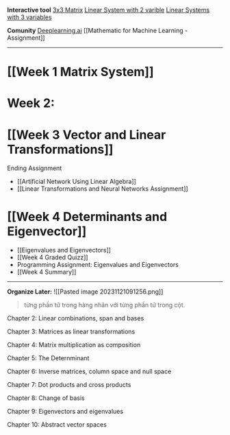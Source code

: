 

**Interactive tool**
[3x3 Matrix](https://www.coursera.org/learn/machine-learning-linear-algebra/supplement/ZR44d/interactive-tool-system-of-equations-as-planes-3x3) 
[Linear System with 2 varible](https://www.coursera.org/learn/machine-learning-linear-algebra/supplement/0u0Uy/interactive-tool-graphical-representation-of-linear-systems-with-2-variables)
[Linear Systems with 3 variables](https://www.coursera.org/learn/machine-learning-linear-algebra/supplement/ma7Rv/interactive-tool-graphical-representation-of-linear-systems-with-3-variables)

**Comunity**
[Deeplearning.ai](https://community.deeplearning.ai/)
[[Mathematic for Machine Learning - Assignment]]

---

# [[Week 1 Matrix System]]

# Week 2: 

# [[Week 3 Vector and Linear Transformations]]
Ending Assignment
+ [[Artificial Network Using Linear Algebra]]
+ [[Linear Transformations and Neural Networks Assignment]]


# [[Week 4 Determinants and Eigenvector]]
+ [[Eigenvalues and Eigenvectors]]
+ [[Week 4 Graded Quizz]]
+ Programming Assignment: Eigenvalues and Eigenvectors
+ [[Week 4 Summary]]


---


**Organize Later:**
![[Pasted image 20231121091256.png]]
> từng phần tử trong hàng nhân với từng phần tử trong cột.



Chapter 2: Linear combinations, span and bases

Chapter 3: Matrices as linear transformations

Chapter 4: Matrix multiplication as composition

Chapter 5: The Deternminant

Chapter 6: Inverse matrices, column space and null space

Chapter 7: Dot products and cross products

Chapter 8: Change of basis

Chapter 9: Eigenvectors and eigenvalues

Chapter 10: Abstract vector spaces

